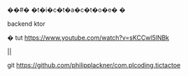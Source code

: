 ��#� �t�i�c�t�a�c�t�o�e�
�

backend ktor


�
tut https://www.youtube.com/watch?v=sKCCwl5lNBk

||

git https://github.com/philipplackner/com.plcoding.tictactoe
